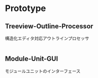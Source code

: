 # Prototype

<H2>Treeview-Outline-Processor</H2>
構造化エディタ対応アウトラインプロセッサ<br>
<br>
<H2>Module-Unit-GUI</H2>
モジュールユニットのインターフェース<br>
<br>
